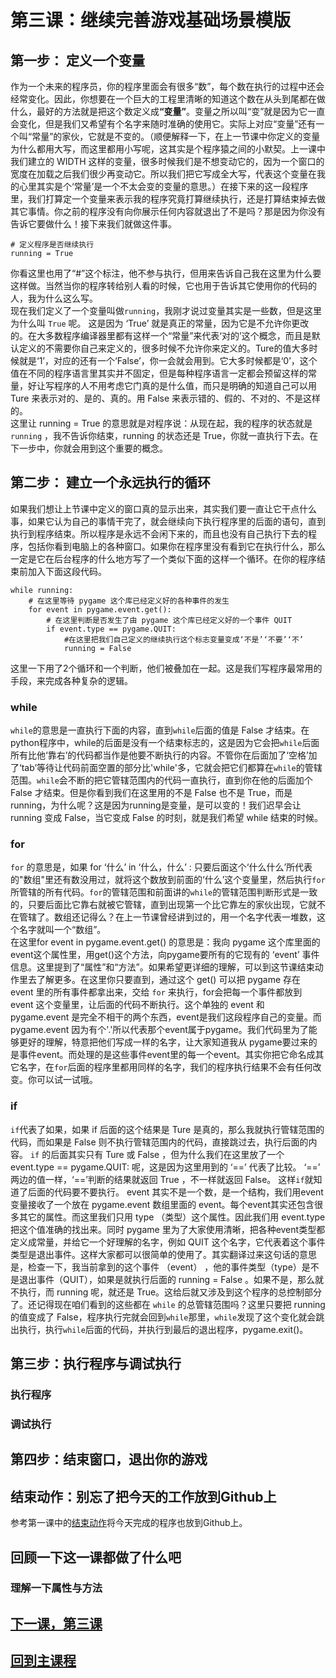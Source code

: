 # 第三课：继续完善游戏基础场景模版

## 第一步： 定义一个变量
作为一个未来的程序员，你的程序里面会有很多“数”，每个数在执行的过程中还会经常变化。因此，你想要在一个巨大的工程里清晰的知道这个数在从头到尾都在做什么，最好的方法就是把这个数定义成<b>“变量”</b>。变量之所以叫“变”就是因为它一直会变化，但是我们又希望有个名字来随时准确的使用它。实际上对应“变量”还有一个叫“常量”的家伙，它就是不变的。（顺便解释一下，在上一节课中你定义的变量为什么都用大写，而这里都用小写呢，这其实是个程序猿之间的小默契。上一课中我们建立的 WIDTH 这样的变量，很多时候我们是不想变动它的，因为一个窗口的宽度在加载之后我们很少再变动它。所以我们把它写成全大写，代表这个变量在我的心里其实是个‘常量’是一个不太会变的变量的意思。）在接下来的这一段程序里，我们打算定一个变量来表示我的程序究竟打算继续执行，还是打算结束掉去做其它事情。你之前的程序没有向你展示任何内容就退出了不是吗？那是因为你没有告诉它要做什么！接下来我们就做这件事。
```
# 定义程序是否继续执行
running = True
```
你看这里也用了“#”这个标注，他不参与执行，但用来告诉自己我在这里为什么要这样做。当然当你的程序转给别人看的时候，它也用于告诉其它使用你的代码的人，我为什么这么写。
<br>现在我们定义了一个变量叫做`running`，我刚才说过变量其实是一些数，但是这里为什么叫 `True` 呢。 这是因为 ‘True’ 就是真正的常量，因为它是不允许你更改的。在大多数程序编译器里都有这样一个“常量”来代表‘对的’这个概念，而且是默认定义的不需要你自己来定义的，很多时候不允许你来定义的。Ture的值大多时候就是‘1’，对应的还有一个‘False’，你一会就会用到。它大多时候都是‘0’，这个值在不同的程序语言里其实并不固定，但是每种程序语言一定都会预留这样的常量，好让写程序的人不用考虑它门真的是什么值，而只是明确的知道自己可以用 Ture 来表示对的、是的、真的。用 False 来表示错的、假的、不对的、不是这样的。
<br>这里让 running = True 的意思就是对程序说：从现在起，我的程序的状态就是 `running` ，我不告诉你结束，running 的状态还是 True，你就一直执行下去。在下一步中，你就会用到这个重要的概念。

## 第二步： 建立一个永远执行的循环
如果我们想让上节课中定义的窗口真的显示出来，其实我们要一直让它干点什么事，如果它认为自己的事情干完了，就会继续向下执行程序里的后面的语句，直到执行到程序结束。所以程序是永远不会闲下来的，而且也没有自己执行下去的程序，包括你看到电脑上的各种窗口。如果你在程序里没有看到它在执行什么，那么一定是它在后台程序的什么地方写了一个类似下面的这样一个循环。在你的程序结束前加入下面这段代码。
```
while running:
    # 在这里等待 pygame 这个库已经定义好的各种事件的发生
    for event in pygame.event.get():
        # 在这里判断是否发生了由 pygame 这个库已经定义好的一个事件 QUIT
        if event.type == pygame.QUIT:
            #在这里把我们自己定义的继续执行这个标志变量变成‘不是’‘不要’‘不’
            running = False
```
这里一下用了2个循环和一个判断，他们被叠加在一起。这是我们写程序最常用的手段，来完成各种复杂的逻辑。
### while
`while`的意思是一直执行下面的内容，直到`while`后面的值是 False 才结束。在python程序中，while的后面是没有一个结束标志的，这是因为它会把`while`后面所有比他‘靠右’的代码都当作是他要不断执行的内容。不管你在后面加了‘空格’加了‘tab’等待让代码前面空置的部分比'while'多，它就会把它们都算在`while`的管辖范围。`while`会不断的把它管辖范围内的代码一直执行，直到你在他的后面加个 False 才结束。但是你看到我们在这里用的不是 False 也不是 True，而是running，为什么呢？这是因为running是变量，是可以变的！我们迟早会让 running 变成 False，当它变成 False 的时刻，就是我们希望 while 结束的时候。

### for
`for` 的意思是，如果 for ‘什么’ in ‘什么，什么’ : 只要后面这个‘什么什么’所代表的"数组"里还有数没用过，就将这个数放到前面的‘什么’这个变量里，然后执行`for`所管辖的所有代码。`for`的管辖范围和前面讲的`while`的管辖范围判断形式是一致的，只要后面比它靠右就被它管辖，直到出现第一个比它靠左的家伙出现，它就不在管辖了。数组还记得么？在上一节课曾经讲到过的，用一个名字代表一堆数，这个名字就叫一个“数组”。
<br>在这里for event in pygame.event.get() 的意思是：我向 pygame 这个库里面的 event这个属性里，用get()这个方法，向pygame要所有的它现有的 ‘event’ 事件信息。这里提到了“属性”和“方法”。如果希望更详细的理解，可以到这节课结束动作里去了解更多。在这里你只要直到，通过这个 get() 可以把 pygame 存在 event 里的所有事件都拿出来，交给 `for` 来执行，for会把每一个事件都放到 event 这个变量里，让后面的代码不断执行。这个单独的 event 和 pygame.event 是完全不相干的两个东西，event是我们这段程序自己的变量。而pygame.event 因为有个'.'所以代表那个event属于pygame。我们代码里为了能够更好的理解，特意把他们写成一样的名字，让大家知道我从 pygame要过来的是事件event。而处理的是这些事件event里的每一个event。其实你把它命名成其它名字，在`for`后面的程序里都用同样的名字，我们的程序执行结果不会有任何改变。你可以试一试哦。

### if
`if`代表了如果，如果 if 后面的这个结果是 Ture 是真的，那么我就执行管辖范围的代码，而如果是 False 则不执行管辖范围内的代码，直接跳过去，执行后面的内容。 `if` 的后面其实只有 Ture 或 False ，但为什么我们在这里放了一个 event.type == pygame.QUIT: 呢，这是因为这里用到的 ‘==’ 代表了比较。 ‘==’ 两边的值一样，‘==’判断的结果就返回 True ，不一样就返回 False。 这样`if`就知道了后面的代码要不要执行。 event 其实不是一个数，是一个结构，我们用event变量接收了一个放在 pygame.event 数组里面的 event。每个event其实还包含很多其它的属性。而这里我们只用 type （类型）这个属性。因此我们用 event.type 把这个值准确的找出来。同时 pygame 里为了大家使用清晰，把各种event类型都定义成常量，并给它一个好理解的名字，例如 QUIT 这个名字，它代表着这个事件类型是退出事件。这样大家都可以很简单的使用了。其实翻译过来这句话的意思是，检查一下，我当前拿到的这个事件 （event） ，他的事件类型（type）是不是退出事件（QUIT），如果是就执行后面的 running = False 。如果不是，那么就不执行，而 running 呢，就还是 True。这给后就又涉及到这个程序的总控制部分了。还记得现在咱们看到的这些都在 `while` 的总管辖范围吗？这里只要把 running 的值变成了 False，程序执行完就会回到`while`那里，`while`发现了这个变化就会跳出执行，执行`while`后面的代码，并执行到最后的退出程序，pygame.exit()。

## 第三步：执行程序与调试执行
### 执行程序
### 调试执行


## 第四步：结束窗口，退出你的游戏


## 结束动作：别忘了把今天的工作放到Github上
参考第一课中的[结束动作](./FirstClass.md)将今天完成的程序也放到Github上。

## 回顾一下这一课都做了什么吧
### 理解一下属性与方法

## [下一课，第三课](./class3.md)
## [回到主课程](./README.md)
